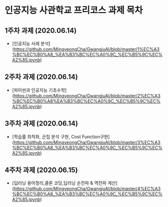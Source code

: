 # 인공지능 사관학교 프리코스 과제 목차

## 1주차 과제 (2020.06.14)
  - [인공지능 사례 분석] (https://github.com/MingyeongCha/GwangjuAI/blob/master/1%EC%A3%BC%EC%B0%A8_%EA%B3%BC%EC%A0%9C_%EC%B5%9C%EC%A2%85.ipynb)
## 2주차 과제 (2020.06.14)
  - [파이썬과 인공지능 기초수학] (https://github.com/MingyeongCha/GwangjuAI/blob/master/2%EC%A3%BC%EC%B0%A8%EA%B3%BC%EC%A0%9C_%EC%B5%9C%EC%A2%85.ipynb)
## 3주차 과제 (2020.06.14)
  - [학습률 최적화, 군집 분석 구현, Cost Function구현] (https://github.com/MingyeongCha/GwangjuAI/blob/master/3%EC%A3%BC%EC%B0%A8_%EA%B3%BC%EC%A0%9C_%EC%B5%9C%EC%A2%85.ipynb)
## 4주차 과제 (2020.06.15)
  - [딥러닝 용어정리,클론 코딩,딥러닝 순전파 & 역전파 계산] (https://github.com/MingyeongCha/GwangjuAI/blob/master/4%EC%A3%BC%EC%B0%A8_%EA%B3%BC%EC%A0%9C_%EC%B5%9C%EC%A2%85.ipynb)

